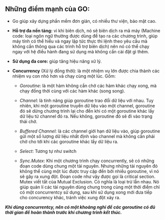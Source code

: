 ## Những điểm mạnh của GO:

* Go giúp xây dựng phần mềm đơn giản, có nhiều thư viện, bảo mật cao.

* **Hỗ trợ đa nền tảng:** vì khi biên dịch, nó sẽ biên dịch ra mã máy (Machine code: loại ngôn ngữ thường được
	dùng để tạo ra các chương trình, giúp máy tính có thể hiểu và ngay lập tức thực thi lệnh theo yêu cầu mà
	không cần thông qua các trình hỗ trợ biên dịch) nên nó có thể chạy ngay với hệ điều hành đang sử dụng mà
	không cần cài đặt gì thêm.

* **Sử dụng đa core:** giúp tăng hiệu năng xử lý.
	
* **Concurrency** (Xử lý đồng thời): là một nhiệm vụ lớn được chia thành các nhiệm vụ con nhỏ hơn và chạy cùng
	một lúc. Gồm:

	* _Goroutine_: là một hàm không cần chờ các hàm khác chạy xong, mà chạy đồng thời cùng với các hàm khác
	(song song).

	* _Channel_: là tính năng giúp goroutine trao đổi dữ liệu với nhau. Tuy nhiên, khi một goroutine truyền
		dữ liệu vào một channel, goroutine đó sẽ dừng chương trình lại cho đến khi có một goroutine khác lấy
		dữ liệu từ channel đó ra. Nếu không, goroutine đó sẽ đi vào trạng thái chờ.

	* _Buffered Channel_: là các channel giới hạn dữ liệu vào, giúp goroutine gửi một số lượng dữ liệu nhất
		định vào channel mà không cần phải chờ cho tới khi các goroutine khác lấy dữ liệu ra.

	* _Select_: Tương tự như switch

	* _Sync.Mutex_: Khi một chương trình chạy concurrently, sẽ có những đoạn code dùng chung một tài nguyên. Nhưng những tài nguyên đó không thể cùng một lúc được truy cập đến bởi nhiều goroutine, vì nó sẽ gây ra xung đột. Đoạn code như vậy được gọi là critical section.  
	Mutex viết tắt của Mutual Exclusion. Có nghĩa là loại trừ lẫn nhau. Nó giúp quản lí các tài nguyên dùng chung trong cùng một thời điểm chỉ có một concurrentcy sử dụng, sau khi sử dụng xong mới đưa tiếp cho concurency khác, tránh việc xung đột xảy ra.

_**Khi dùng concurrentcy, nên có một khoảng nghỉ để các goroutine có đủ thời gian để hoàn thành trước khi chương trình kết thúc.**_